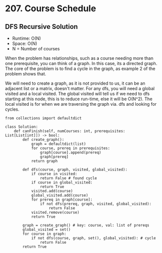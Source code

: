 # 207. Course Schedule

## DFS Recursive Solution
- Runtime: O(N)
- Space: O(N)
- N = Number of courses

When the problem has relationships, such as a course needing more than one prerequisite, you can think of a graph.
In this case, its a directed graph.
The core of the problem is to find a cycle in the graph, as example 2 of the problem shows that.

We will need to create a graph, as it is not provided to us, it can be an adjacent list or a matrix, doesn't matter.
For any dfs, you will need a global visited and a local visited.
The global visited will tell us if we need to dfs starting at this node, this is to reduce run-time, else it will be O(N^2).
The local visited is for when we are traversing the graph via. dfs and looking for cycles.

```
from collections import defaultdict

class Solution:
    def canFinish(self, numCourses: int, prerequisites: List[List[int]]) -> bool:
        def create_graph():
            graph = defaultdict(list)
            for course, prereq in prerequisites:
                graph[course].append(prereq) 
                graph[prereq]
            return graph
            
        def dfs(course, graph, visited, global_visited):
            if course in visited:
                return False # found cycle
            if course in global_visited:
                return True
            visited.add(course)
            global_visited.add(course)
            for prereq in graph[course]:
                if not dfs(prereq, graph, visited, global_visited):
                    return False
            visited.remove(course)
            return True
        
        graph = create_graph() # key: course, val: list of prereqs
        global_visited = set()
        for course in graph:
            if not dfs(course, graph, set(), global_visited): # cycle
                return False
        return True
```
